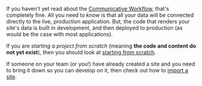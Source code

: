 If you haven't yet read about the [Communicative Workflow](/docs/communicative_workflow), that's completely fine. All you need to know is that all your data will be connected directly to the live, production application. But, the code that renders your site's data is built in development, and then deployed to production (as would be the case with most applications).

If you are *starting a project from scratch* (meaning **the code and content do not yet exist**), then you should look at [starting from scratch](/docs/creating_a_site/starting_from_scratch).

If someone on your team (or you!) have already created a site and you need to bring it down so you can develop on it, then check out how to [import a site](/docs/creating_a_site/import_existing_site).
